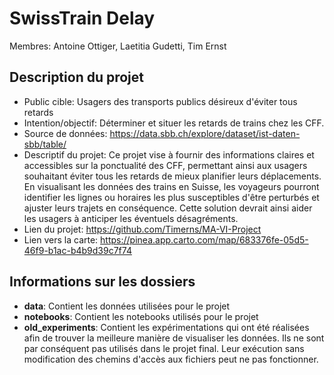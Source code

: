# SwissTrain Delay

Membres: Antoine Ottiger, Laetitia Gudetti, Tim Ernst

## Description du projet

- Public cible: Usagers des transports publics désireux d'éviter tous retards
- Intention/objectif: Déterminer et situer les retards de trains chez les CFF.
- Source de données: https://data.sbb.ch/explore/dataset/ist-daten-sbb/table/
- Descriptif du projet: Ce projet vise à fournir des informations claires et accessibles sur la ponctualité des CFF, permettant ainsi aux usagers souhaitant éviter tous les retards de mieux planifier leurs déplacements. En visualisant les données des trains en Suisse, les voyageurs pourront identifier les lignes ou horaires les plus susceptibles d'être perturbés et ajuster leurs trajets en conséquence. Cette solution devrait ainsi aider les usagers à anticiper les éventuels désagréments.
- Lien du projet: https://github.com/Timerns/MA-VI-Project
- Lien vers la carte: https://pinea.app.carto.com/map/683376fe-05d5-46f9-b1ac-b4b9d39c7f74

## Informations sur les dossiers

- **data**: Contient les données utilisées pour le projet
- **notebooks**: Contient les notebooks utilisés pour le projet
- **old_experiments**: Contient les expérimentations qui ont été réalisées afin de trouver la meilleure manière de visualiser les données. Ils ne sont par conséquent pas utilisés dans le projet final. Leur exécution sans modification des chemins d'accès aux fichiers peut ne pas fonctionner.